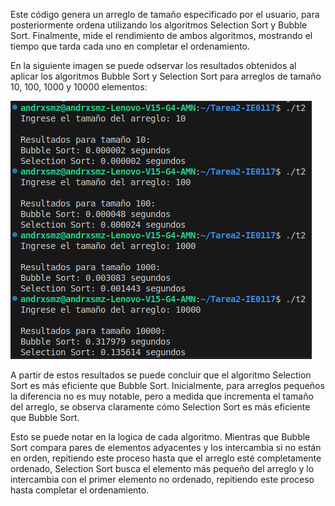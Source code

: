 Este código genera un arreglo de tamaño especificado por el usuario, para posteriormente ordena utilizando los algoritmos Selection Sort y Bubble Sort. Finalmente, mide el rendimiento de ambos algoritmos, mostrando el tiempo que tarda cada uno en completar el ordenamiento.


En la siguiente imagen se puede odservar los resultados obtenidos al aplicar los algoritmos Bubble Sort y Selection Sort para arreglos de tamaño 10, 100, 1000 y 10000 elementos:

![Resultados](T2_C34587.png)

A partir de estos resultados se puede concluir que el algoritmo Selection Sort es más eficiente que Bubble Sort. Inicialmente, para arreglos pequeños la diferencia no es muy notable, pero a medida que incrementa el tamaño del arreglo, se observa claramente cómo Selection Sort es más eficiente que Bubble Sort.

Esto se puede notar en la logica de cada algoritmo. Mientras que Bubble Sort compara pares de elementos adyacentes y los intercambia si no están en orden, repitiendo este proceso hasta que el arreglo esté completamente ordenado, Selection Sort busca el elemento más pequeño del arreglo y lo intercambia con el primer elemento no ordenado, repitiendo este proceso hasta completar el ordenamiento.

